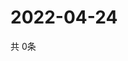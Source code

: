 # 2022-04-24
  共 0条

  <!-- BEGIN -->
  <!-- 最后更新时间Sun Apr 24 2022 03:19:50 GMT+0000 (Coordinated Universal Time) -->
  
  <!-- END -->
  
  